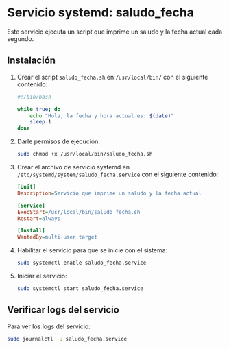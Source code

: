 # Servicio systemd: saludo_fecha

Este servicio ejecuta un script que imprime un saludo y la fecha actual cada segundo.

## Instalación

1. Crear el script `saludo_fecha.sh` en `/usr/local/bin/` con el siguiente contenido:

    ```bash
    #!/bin/bash

    while true; do
        echo "Hola, la fecha y hora actual es: $(date)"
        sleep 1
    done
    ```

2. Darle permisos de ejecución:

    ```bash
    sudo chmod +x /usr/local/bin/saludo_fecha.sh
    ```

3. Crear el archivo de servicio systemd en `/etc/systemd/system/saludo_fecha.service` con el siguiente contenido:

    ```ini
    [Unit]
    Description=Servicio que imprime un saludo y la fecha actual

    [Service]
    ExecStart=/usr/local/bin/saludo_fecha.sh
    Restart=always

    [Install]
    WantedBy=multi-user.target
    ```

4. Habilitar el servicio para que se inicie con el sistema:

    ```bash
    sudo systemctl enable saludo_fecha.service
    ```

5. Iniciar el servicio:

    ```bash
    sudo systemctl start saludo_fecha.service
    ```

## Verificar logs del servicio

Para ver los logs del servicio:

```bash
sudo journalctl -u saludo_fecha.service
